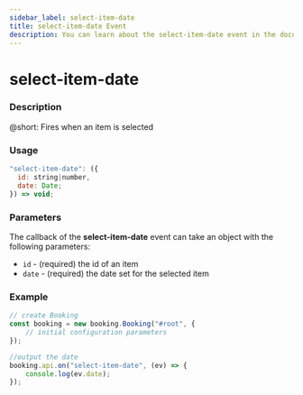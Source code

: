 ```yaml
---
sidebar_label: select-item-date
title: select-item-date Event
description: You can learn about the select-item-date event in the documentation of the DHTMLX JavaScript Booking library. Browse developer guides and API reference, try out code examples and live demos, and download a free 30-day evaluation version of DHTMLX Booking.
---
```


# select-item-date

### Description

@short: Fires when an item is selected

### Usage

~~~jsx {}
"select-item-date": ({
  id: string|number,
  date: Date;
}) => void;
~~~

### Parameters

The callback of the **select-item-date** event can take an object with the following parameters:

- `id` - (required) the id of an item
- `date` - (required) the date set for the selected item


### Example

~~~jsx {7-9}
// create Booking
const booking = new booking.Booking("#root", {
	// initial configuration parameters
});

//output the date  
booking.api.on("select-item-date", (ev) => {
	console.log(ev.date);
});
~~~
